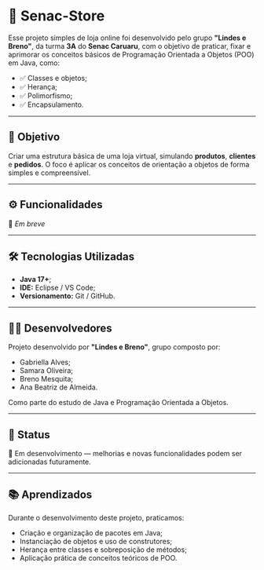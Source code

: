 # 🛒 Senac-Store

Esse projeto simples de loja online foi desenvolvido pelo grupo **"Lindes e Breno"**, da turma **3A** do **Senac Caruaru**, com o objetivo de praticar, fixar e aprimorar os conceitos básicos de Programação Orientada a Objetos (POO) em Java, como:

- ✅ Classes e objetos;
- ✅ Herança;
- ✅ Polimorfismo;
- ✅ Encapsulamento.

---

## 🎯 Objetivo

Criar uma estrutura básica de uma loja virtual, simulando **produtos**, **clientes** e **pedidos**. O foco é aplicar os conceitos de orientação a objetos de forma simples e compreensível.

---

## ⚙️ Funcionalidades

🔧 *Em breve*

---

## 🛠️ Tecnologias Utilizadas

- **Java 17+**;
- **IDE:** Eclipse / VS Code;
- **Versionamento:** Git / GitHub.

---

## 👩‍💻 Desenvolvedores

Projeto desenvolvido por **"Lindes e Breno"**, grupo composto por:

- Gabriella Alves;
- Samara Oliveira;
- Breno Mesquita;
- Ana Beatriz de Almeida.

Como parte do estudo de Java e Programação Orientada a Objetos.

---

## 🚧 Status

📌 Em desenvolvimento — melhorias e novas funcionalidades podem ser adicionadas futuramente.

---

## 📚 Aprendizados

Durante o desenvolvimento deste projeto, praticamos:

- Criação e organização de pacotes em Java;
- Instanciação de objetos e uso de construtores;
- Herança entre classes e sobreposição de métodos;  
- Aplicação prática de conceitos teóricos de POO.
